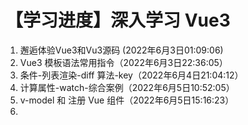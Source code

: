 # 【学习进度】深入学习 Vue3

1. 邂逅体验Vue3和Vu3源码 (2022年6月3日01:09:06)
2. Vue3 模板语法常用指令（2022年6月3日22:36:05）
3. 条件-列表渲染-diff 算法-key（2022年6月4日21:04:12）
4. 计算属性-watch-综合案例（2022年6月5日10:52:05）
5. v-model 和 注册 Vue 组件（2022年6月5日15:16:23）
6. 